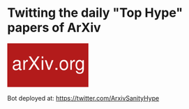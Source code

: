 # Twitting the daily "Top Hype" papers of ArXiv

<img src='img/1280px-ArXiv_web.svg.png' height='100'></img>

Bot deployed at: https://twitter.com/ArxivSanityHype
